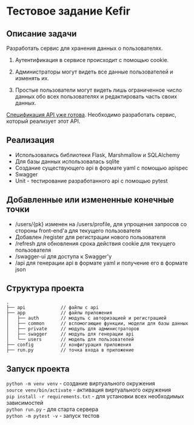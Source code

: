 # Тестовое задание Kefir


## Описание задачи
Разработать сервис для хранения данных о пользователях.

1. Аутентификация в сервисе происходит с помощью cookie.

2. Администраторы могут видеть все данные пользователей и изменять их.

3. Простые пользователи могут видеть лишь ограниченное число данных обо всех пользователях и редактировать часть своих данных.

[Спецификация API уже готова](https://github.com/marat1804/kfr_python_junior_test/blob/master/files/kfr_python_junior_test_openapi.json). Необходимо разработать сервис, который реализует этот API. 

## Реализация

- Использовались библиотеки Flask, Marshmallow и SQLAlchemy
- Для базы данных использовалась sqlite
- Создание существующего api в формате yaml с помощью apispec
- Swagger
- Unit - тестирование разработанного api с помощью pytest

## Добавленные или измененные конечные точки

- /users/{pk} изменен на /users/profile, для упрощения запросов со стороны front-end'а для текущего пользователя
- Добавлен /register для регистрации нового пользователя
- /refresh для обновления срока действия cookie для текущего пользователя
- /swagger-ui для доступа к Swagger'у
- /api для генерации api в формате yaml и получение его в формате json 

## Структура проекта

```
.
├── api             // файлы с api
├── app             // файлы приложения
│   ├── auth        // модуль с авторизацией и регистрацией
│   ├── common      // вспомогающие функции, модели для базы данных
│   ├── private     // модуль для администраторов
│   ├── swagger     // модуль для генерации api
│   └── users       // модель для пользователей
├── config          // конфигурация приложения
├── run.py          // точка входа в приложение
```


## Запуск проекта 

`python -m venv venv` - создание виртуального окружения  
`source venv/bin/activate` - активация виртуального окружения  
`pip install -r requirements.txt` - для установки всех необходимых зависимостей  
`python run.py` - для старта сервера  
`python -m pytest -v` - запуск тестов  
